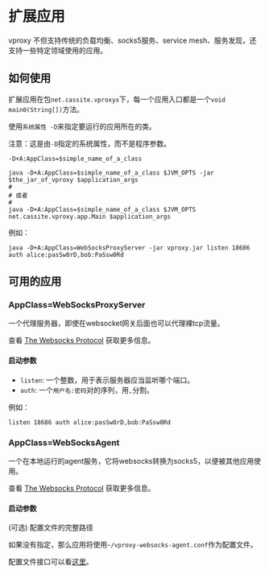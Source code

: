 # 扩展应用

vproxy 不但支持传统的负载均衡、socks5服务、service mesh、服务发现，还支持一些特定领域使用的应用。

## 如何使用

扩展应用在包`net.cassite.vproxyx`下，每一个应用入口都是一个`void main0(String[])`方法。

使用`系统属性 -D`来指定要运行的应用所在的类。

注意：这是由`-D`指定的系统属性，而不是程序参数。

```
-D+A:AppClass=$simple_name_of_a_class
```

```shell
java -D+A:AppClass=$simple_name_of_a_class $JVM_OPTS -jar $the_jar_of_vproxy $application_args
#
# 或者
#
java -D+A:AppClass=$simple_name_of_a_class $JVM_OPTS net.cassite.vproxy.app.Main $application_args
```

例如：

```
java -D+A:AppClass=WebSocksProxyServer -jar vproxy.jar listen 18686 auth alice:pasSw0rD,bob:PaSsw0Rd
```

## 可用的应用

### AppClass=WebSocksProxyServer

一个代理服务器，即使在websocket网关后面也可以代理裸tcp流量。

查看 [The Websocks Protocol](https://github.com/wkgcass/vproxy/blob/master/doc/websocks.md) 获取更多信息。

#### 启动参数

* `listen`: 一个整数，用于表示服务器应当监听哪个端口。
* `auth`: 一个`用户名:密码`对的序列，用`,`分割。

例如：

```
listen 18686 auth alice:pasSw0rD,bob:PaSsw0Rd
```

### AppClass=WebSocksAgent

一个在本地运行的agent服务，它将websocks转换为socks5，以便被其他应用使用。

查看 [The Websocks Protocol](https://github.com/wkgcass/vproxy/blob/master/doc/websocks.md) 获取更多信息。

#### 启动参数

(可选) 配置文件的完整路径

如果没有指定，那么应用将使用`~/vproxy-websocks-agent.conf`作为配置文件。

配置文件接口可以看[这里](https://github.com/wkgcass/vproxy/blob/master/src/test/resources/websocks-agent-example.conf)。

